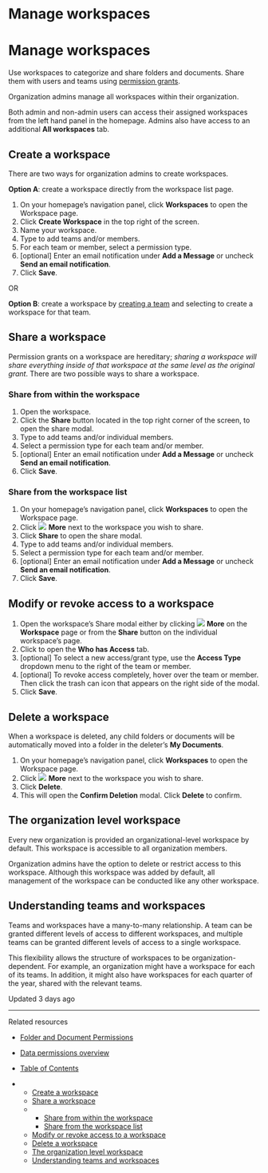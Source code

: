 # Manage workspaces

# Manage workspaces

Use workspaces to categorize and share folders and documents. Share them with users and teams using [permission grants](/docs/folder-and-document-permissions).

Organization admins manage all workspaces within their organization.

Both admin and non-admin users can access their assigned workspaces from the left hand panel in the homepage. Admins also have access to an additional **All workspaces** tab.

## Create a workspace

There are two ways for organization admins to create workspaces.

**Option A**: create a workspace directly from the workspace list page.

1. On your homepage’s navigation panel, click **Workspaces** to open the Workspace page.
2. Click **Create Workspace** in the top right of the screen.
3. Name your workspace.
4. Type to add teams and/or members.
5. For each team or member, select a permission type.
6. [optional] Enter an email notification under **Add a Message** or uncheck **Send an email notification**.
7. Click **Save**.

OR

**Option B**: create a workspace by [creating a team](/docs/manage-teams) and selecting to create a workspace for that team.

## Share a workspace

Permission grants on a workspace are hereditary; *sharing a workspace will share everything inside of that workspace at the same level as the original grant*. There are two possible ways to share a workspace.

### Share from within the workspace

1. Open the workspace.
2. Click the **Share** button located in the top right corner of the screen, to open the share modal.
3. Type to add teams and/or individual members.
4. Select a permission type for each team and/or member.
5. [optional] Enter an email notification under **Add a Message** or uncheck **Send an email notification**.
6. Click **Save**.

### Share from the workspace list

1. On your homepage’s navigation panel, click **Workspaces** to open the Workspace page.
2. Click ![](https://sigma-docs-screenshots.s3.us-west-2.amazonaws.com/Icons/more.svg) **More** next to the workspace you wish to share.
3. Click **Share** to open the share modal.
4. Type to add teams and/or individual members.
5. Select a permission type for each team and/or member.
6. [optional] Enter an email notification under **Add a Message** or uncheck **Send an email notification**.
7. Click **Save**.

## Modify or revoke access to a workspace

1. Open the workspace’s Share modal either by clicking ![](https://sigma-docs-screenshots.s3.us-west-2.amazonaws.com/Icons/more.svg) **More** on the **Workspace** page or from the **Share** button on the individual workspace’s page.
2. Click to open the **Who has Access** tab.
3. [optional] To select a new access/grant type, use the **Access Type** dropdown menu to the right of the team or member.
4. [optional] To revoke access completely, hover over the team or member. Then click the trash can icon that appears on the right side of the modal.
5. Click **Save**.

## Delete a workspace

When a workspace is deleted, any child folders or documents will be automatically moved into a folder in the deleter’s **My Documents**.

1. On your homepage’s navigation panel, click **Workspaces** to open the Workspace page.
2. Click ![](https://sigma-docs-screenshots.s3.us-west-2.amazonaws.com/Icons/more.svg) **More** next to the workspace you wish to share.
3. Click **Delete**.
4. This will open the **Confirm Deletion** modal. Click **Delete** to confirm.

## The organization level workspace

Every new organization is provided an organizational-level workspace by default. This workspace is accessible to all organization members.

Organization admins have the option to delete or restrict access to this workspace. Although this workspace was added by default, all management of the workspace can be conducted like any other workspace.

## Understanding teams and workspaces

Teams and workspaces have a many-to-many relationship. A team can be granted different levels of access to different workspaces, and multiple teams can be granted different levels of access to a single workspace.

This flexibility allows the structure of workspaces to be organization-dependent. For example, an organization might have a workspace for each of its teams. In addition, it might also have workspaces for each quarter of the year, shared with the relevant teams.

Updated 3 days ago

---

Related resources

* [Folder and Document Permissions](/docs/folder-and-document-permissions)
* [Data permissions overview](/docs/data-permissions-overview)

* [Table of Contents](#)
* + [Create a workspace](#create-a-workspace)
  + [Share a workspace](#share-a-workspace)
  + - [Share from within the workspace](#share-from-within-the-workspace)
    - [Share from the workspace list](#share-from-the-workspace-list)
  + [Modify or revoke access to a workspace](#modify-or-revoke-access-to-a-workspace)
  + [Delete a workspace](#delete-a-workspace)
  + [The organization level workspace](#the-organization-level-workspace)
  + [Understanding teams and workspaces](#understanding-teams-and-workspaces)